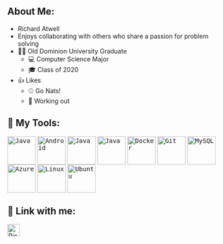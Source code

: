 ## About Me:
* Richard Atwell
* Enjoys collaborating with others who share a passion for problem solving
* 👑🦁 Old Dominion University Graduate
    * :computer: Computer Science Major
    * 🎓 Class of 2020
* 👍 Likes
    * :baseball: Go Nats!
    * 💪 Working out

## 🧰 My Tools:
<p align="left">
<kbd><img align="center" alt="Java" width="64px" height="64px" src="https://user-images.githubusercontent.com/21161445/95686709-ac309b80-0bcd-11eb-816a-8f84bb814cd3.png" /></kbd>
<kbd><img align="center" alt="Android" width="64px" height="64px" src="https://cdn.svgporn.com/logos/android-icon.svg" /></kbd>
<kbd><img align="center" alt="Java" width="64px" height="64px" src="https://cdn.svgporn.com/logos/react.svg" /></kbd>
<kbd><img align="center" alt="Java" width="64px" height="64px" src="https://spring.io/images/spring-logo-9146a4d3298760c2e7e49595184e1975.svg" /></kbd>
<kbd><img align="center" alt="Docker" width="64px" height="64px" src="https://cdn.svgporn.com/logos/docker-icon.svg" /></kbd>
<kbd><img align="center" alt="Git" width="64px" height="64px" src="https://cdn.svgporn.com/logos/git-icon.svg" /></kbd>
<kbd><img align="center" alt="MySQL" width="64px" height="64px" src="https://cdn.svgporn.com/logos/mysql.svg" /></kbd> 
<kbd><img align="center" alt="Azure" width="64px" height="64px" src="https://cdn.svgporn.com/logos/azure-icon.svg" /></kbd>
<kbd><img align="center" alt="Linux" width="64px" height="64px" src="https://cdn.svgporn.com/logos/linux-tux.svg" /></kbd>
<kbd><img align="center" alt="Ubuntu" width="64px" height="64px" src="https://cdn.svgporn.com/logos/ubuntu.svg" /></kbd>
</p>

## :link: Link with me:
[<img align="left" alt="Richard | LinkedIn" height="28px" src="https://cdn.svgporn.com/logos/linkedin.svg" />][linkedin]

[linkedin]: https://www.linkedin.com/in/rmatwell/
